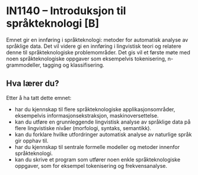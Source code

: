 # IN1140 – Introduksjon til språkteknologi [B]
Emnet gir en innføring i språkteknologi: metoder for automatisk analyse av språklige data. Det vil videre gi en innføring i lingvistisk teori og relatere denne til språkteknologiske problemområder. Det gis vil et første møte med noen språkteknologiske oppgaver som eksempelvis tokenisering, n-grammodeller, tagging og klassifisering.

## Hva lærer du?
Etter å ha tatt dette emnet:
* har du kjennskap til flere språkteknologiske applikasjonsområder, eksempelvis informasjonsekstraksjon, maskinoversettelse.
* kan du utføre en grunnleggende lingvistisk analyse av språklige data på flere lingvistiske nivåer (morfologi, syntaks, semantikk).
* kan du forklare hvilke utfordringer automatisk analyse av naturlige språk gir opphav til.
* har du kjennskap til sentrale formelle modeller og metoder innenfor språkteknologi.
* kan du skrive et program som utfører noen enkle språkteknologiske oppgaver, som for eksempel tokenisering og frekvensanalyse.
